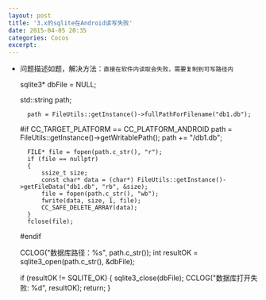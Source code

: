 ```yaml
---
layout: post
title: '3.x的sqlite在Android读写失败'
date: 2015-04-05 20:35
categories: Cocos
excerpt:
---
```


* 问题描述如题，解决方法：`直接在软件内读取会失败，需要复制到可写路径内`


    sqlite3* dbFile = NULL;

    std::string path;

        path = FileUtils::getInstance()->fullPathForFilename("db1.db");
    
    #if CC_TARGET_PLATFORM == CC_PLATFORM_ANDROID
        path  = FileUtils::getInstance()->getWritablePath();
        path  += "/db1.db";
    
        FILE* file = fopen(path.c_str(), "r");
        if (file == nullptr)
        {
            ssize_t size;
            const char* data = (char*) FileUtils::getInstance()->getFileData("db1.db", "rb", &size);
            file = fopen(path.c_str(), "wb");
            fwrite(data, size, 1, file);
            CC_SAFE_DELETE_ARRAY(data);
        }
        fclose(file);
    
    #endif

    CCLOG("数据库路径：%s", path.c_str());
    int resultOK = sqlite3_open(path.c_str(), &dbFile);

    if (resultOK != SQLITE_OK) {
        sqlite3_close(dbFile);
        CCLOG("数据库打开失败: %d", resultOK);
        return;
    }
